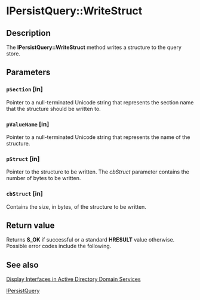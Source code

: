 # IPersistQuery::WriteStruct

## Description

The **IPersistQuery::WriteStruct** method writes a structure to the query store.

## Parameters

### `pSection` [in]

Pointer to a null-terminated Unicode string that represents the section name that the structure should be written to.

### `pValueName` [in]

Pointer to a null-terminated Unicode string that represents the name of the structure.

### `pStruct` [in]

Pointer to the structure to be written. The *cbStruct* parameter contains the number of bytes to be written.

### `cbStruct` [in]

Contains the size, in bytes, of the structure to be written.

## Return value

Returns **S_OK** if successful or a standard **HRESULT** value otherwise. Possible error codes include the following.

## See also

[Display Interfaces in Active Directory Domain Services](https://learn.microsoft.com/windows/desktop/AD/display-interfaces-in-active-directory-domain-services)

[IPersistQuery](https://learn.microsoft.com/windows/desktop/api/cmnquery/nn-cmnquery-ipersistquery)